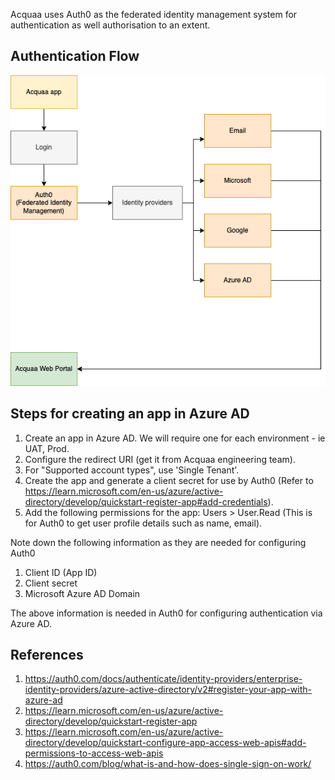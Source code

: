 Acquaa uses Auth0 as the federated identity management system for authentication as well authorisation to an extent.

## Authentication Flow
![Authentication Flow](https://github.com/acquaa-org/acquaa/blob/gh-pages/images/authentication.png)

## Steps for creating an app in Azure AD
1. Create an app in Azure AD. We will require one for each environment - ie UAT, Prod.
2. Configure the redirect URI (get it from Acquaa engineering team).
3. For "Supported account types", use 'Single Tenant'.
4. Create the app and generate a client secret for use by Auth0 (Refer to https://learn.microsoft.com/en-us/azure/active-directory/develop/quickstart-register-app#add-credentials).
5. Add the following permissions for the app: Users > User.Read (This is for Auth0 to get user profile details such as name, email).

Note down the following information as they are needed for configuring Auth0
1. Client ID (App ID)
2. Client secret
3. Microsoft Azure AD Domain

The above information is needed in Auth0 for configuring authentication via Azure AD.

## References
1. https://auth0.com/docs/authenticate/identity-providers/enterprise-identity-providers/azure-active-directory/v2#register-your-app-with-azure-ad
2. https://learn.microsoft.com/en-us/azure/active-directory/develop/quickstart-register-app
3. https://learn.microsoft.com/en-us/azure/active-directory/develop/quickstart-configure-app-access-web-apis#add-permissions-to-access-web-apis
4. https://auth0.com/blog/what-is-and-how-does-single-sign-on-work/